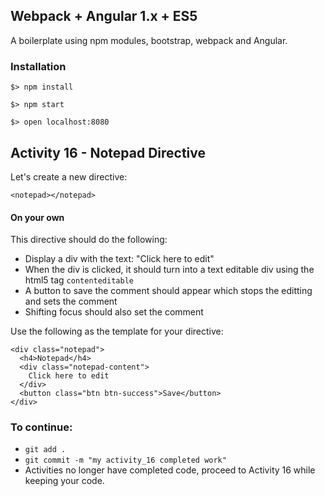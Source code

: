 ## Webpack + Angular 1.x + ES5

A boilerplate using npm modules, bootstrap, webpack and Angular.

### Installation

`$> npm install`

`$> npm start`

`$> open localhost:8080`

## Activity 16 - Notepad Directive

Let's create a new directive:

```
<notepad></notepad>
```

#### On your own

This directive should do the following:

* Display a div with the text: "Click here to edit"
* When the div is clicked, it should turn into a text editable div using the html5 tag `contenteditable`
* A button to save the comment should appear which stops the editting and sets the comment
* Shifting focus should also set the comment

Use the following as the template for your directive:

```
<div class="notepad">
  <h4>Notepad</h4>
  <div class="notepad-content">
    Click here to edit
  </div>
  <button class="btn btn-success">Save</button>
</div>
```

### To continue:

* `git add .`
* `git commit -m "my activity_16 completed work"`
* Activities no longer have completed code, proceed to Activity 16 while keeping your code.



